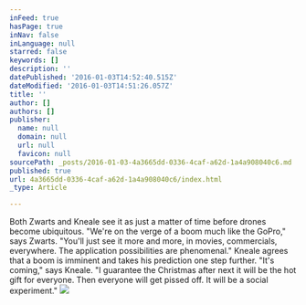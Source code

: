 ```yaml
---
inFeed: true
hasPage: true
inNav: false
inLanguage: null
starred: false
keywords: []
description: ''
datePublished: '2016-01-03T14:52:40.515Z'
dateModified: '2016-01-03T14:51:26.057Z'
title: ''
author: []
authors: []
publisher:
  name: null
  domain: null
  url: null
  favicon: null
sourcePath: _posts/2016-01-03-4a3665dd-0336-4caf-a62d-1a4a908040c6.md
published: true
url: 4a3665dd-0336-4caf-a62d-1a4a908040c6/index.html
_type: Article

---
```

Both Zwarts and Kneale see it as just a matter of time before drones become ubiquitous. "We're on the verge of a boom much like the GoPro," says Zwarts. "You'll just see it more and more, in movies, commercials, everywhere. The application possibilities are phenomenal."
Kneale agrees that a boom is imminent and takes his prediction one step further. "It's coming," says Kneale. "I guarantee the Christmas after next it will be the hot gift for everyone. Then everyone will get pissed off. It will be a social experiment."
![](https://the-grid-user-content.s3-us-west-2.amazonaws.com/e672a8c7-143a-4bf1-9e21-f5c1bdc465c7.jpg)
